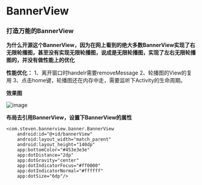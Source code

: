 # BannerView

### 打造万能的BannerView

**为什么开源这个BannerView，因为在网上看到的绝大多数BannerView实现了右无限轮播图，甚至没有实现无限轮播图，说成是无限轮播图，实现了左右无限轮播图的，并没有做性能上的优化**   

**性能优化：**
1、离开窗口时handelr需要removeMessage
2、轮播图的View的复用 
3、点击home键，轮播图还在内存中走，需要监听下Activity的生命周期。

**效果图**

![image](https://upload-images.jianshu.io/upload_images/1472453-d0c6af365e6276ee.gif?imageMogr2/auto-orient/strip)

**布局去引用BannerView，设置下BannerView的属性**

    <com.steven.bannerview.banner.BannerView
        android:id="@+id/bannerView"
        android:layout_width="match_parent"
        android:layout_height="140dp"
        app:bottomColor="#453e3e3e"
        app:dotDistance="2dp"
        app:dotGravity="center"
        app:dotIndicatorFocus="#ff0000"
        app:dotIndicatorNormal="#ffffff"
        app:dotSize="6dp"/>
